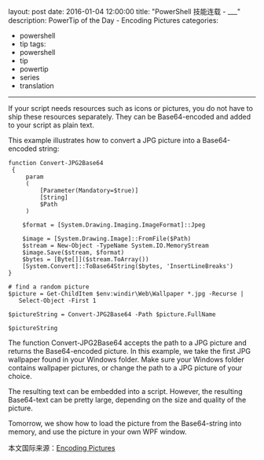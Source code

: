 layout: post
date: 2016-01-04 12:00:00
title: "PowerShell 技能连载 - ___"
description: PowerTip of the Day - Encoding Pictures
categories:
- powershell
- tip
tags:
- powershell
- tip
- powertip
- series
- translation
---
If your script needs resources such as icons or pictures, you do not have to ship these resources separately. They can be Base64-encoded and added to your script as plain text.

This example illustrates how to convert a JPG picture into a Base64-encoded string:

    function Convert-JPG2Base64 
     {
         param
         (
             [Parameter(Mandatory=$true)]
             [String]
             $Path
         )
    
        $format = [System.Drawing.Imaging.ImageFormat]::Jpeg
    
        $image = [System.Drawing.Image]::FromFile($Path)
        $stream = New-Object -TypeName System.IO.MemoryStream
        $image.Save($stream, $format)
        $bytes = [Byte[]]($stream.ToArray())
        [System.Convert]::ToBase64String($bytes, 'InsertLineBreaks')
    }
     
    # find a random picture
    $picture = Get-ChildItem $env:windir\Web\Wallpaper *.jpg -Recurse |
       Select-Object -First 1
       
    $pictureString = Convert-JPG2Base64 -Path $picture.FullName
     
    $pictureString
    

The function Convert-JPG2Base64 accepts the path to a JPG picture and returns the Base64-encoded picture. In this example, we take the first JPG wallpaper found in your Windows folder. Make sure your Windows folder contains wallpaper pictures, or change the path to a JPG picture of your choice.

The resulting text can be embedded into a script. However, the resulting Base64-text can be pretty large, depending on the size and quality of the picture.

Tomorrow, we show how to load the picture from the Base64-string into memory, and use the picture in your own WPF window.

<!--more-->
本文国际来源：[Encoding Pictures](http://powershell.com/cs/blogs/tips/archive/2016/01/04/encoding-pictures.aspx)
